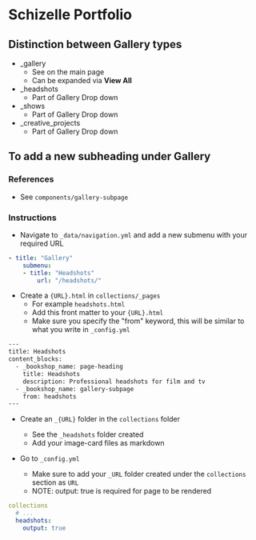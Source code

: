 # Schizelle Portfolio

## Distinction between Gallery types

- _gallery
  - See on the main page
  - Can be expanded via **View All**
- _headshots
  - Part of Gallery Drop down
- _shows
  - Part of Gallery Drop down
- _creative_projects
  - Part of Gallery Drop down

## To add a new subheading under Gallery

### References
- See `components/gallery-subpage`

### Instructions

- Navigate to `_data/navigation.yml` and add a new submenu with your required URL

```yml
- title: "Gallery"
    submenu:
    - title: "Headshots"
        url: "/headshots/"
```

- Create a `{URL}.html` in `collections/_pages`
  - For example `headshots.html`
  - Add this front matter to your `{URL}.html`
  - Make sure you specify the "from" keyword, this will be similar to what you write in `_config.yml`

```html
---
title: Headshots
content_blocks:
  - _bookshop_name: page-heading
    title: Headshots
    description: Professional headshots for film and tv
  - _bookshop_name: gallery-subpage
    from: headshots
---
```

- Create an `_{URL}` folder in the `collections` folder
  - See the `_headshots` folder created
  - Add your image-card files as markdown

- Go to `_config.yml`
  - Make sure to add your `_URL` folder created under the `collections` section as `URL`
  - NOTE: output: true is required for page to be rendered
```yml
collections
  # ...
  headshots:
    output: true
```
